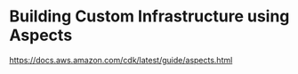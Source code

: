 # Building Custom Infrastructure using Aspects

https://docs.aws.amazon.com/cdk/latest/guide/aspects.html





